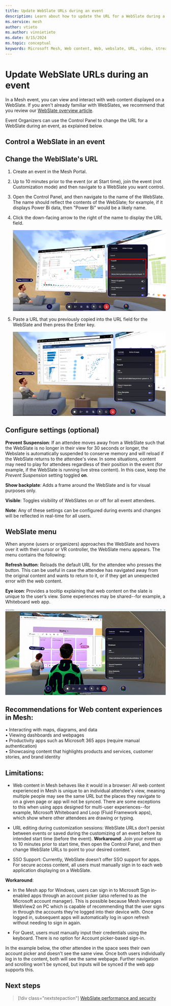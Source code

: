 ```yaml
---
title: Update WebSlate URLs during an event
description: Learn about how to update the URL for a WebSlate during a Mesh event.
ms.service: mesh
author: vtieto
ms.author: vinnietieto
ms.date: 8/15/2024
ms.topic: conceptual
keywords: Microsoft Mesh, Web content, Web, webslate, URL, video, streaming video, whiteboard
---
```


# Update WebSlate URLs during an event

In a Mesh event, you can view and interact with web content displayed on a WebSlate. If you aren't already familiar with WebSlates, we recommend that you review our [WebSlate overview article](../develop/enhance-your-environment/web-content/webcontent.md).

Event Organizers can use the Control Panel to change the URL for a WebSlate during an event, as explained below.

## Control a WebSlate in an event

## Change the WeblSlate's URL

1. Create an event in the Mesh Portal.  
1. Up to 10 minutes prior to the event (or at Start time), join the event (not Customization mode) and then navigate to a WebSlate you want control.  
1. Open the Control Panel, and then navigate to the name of the WebSlate. The name should reflect the contents of the WebSlate; for example, if it displays Power Bi data, then "Power Bi" would be a likely name.
1. Click the down-facing arrow to the right of the name to display the URL field.

   ![A screenshot of the URL field for a WebSlate in a Mesh event.](../media/organize-events/control-webslate-urls/001-weblslate-url-in-control-panel.png)

1. Paste a URL that you previously copied into the URL field for the WebSlate and then press the Enter key. 

   ![A screenshot of the URL field for a WebSlate with a new URL.](../media/organize-events/control-webslate-urls/002-new-url.png)

## Configure settings (optional)

**Prevent Suspension**: If an attendee moves away from a WebSlate such that the WebSlate is no longer in their view for 30 seconds or longer, the Webslate is automatically suspended to conserve memory and will reload if the WebSlate returns to the attendee's view. In some situations, content may need to play for attendees regardless of their position in the event (for example, if the WebSlate is running live strea content). In this case, keep the *Prevent Suspension* setting toggled **on**. 

**Show backplate**: Adds a frame around the WebSlate and is for visual purposes only. 

**Visible**: Toggles visibility of WebSlates on or off for all event attendees. 

**Note**: Any of these settings can be configured during events and changes will be reflected in real-time for all users.  

## WebSlate menu

When anyone (users or organizers) approaches the WebSlate and hovers over it with their cursor or VR controller, the WebSlate menu appears. The menu contains the following:  

**Refresh button**: Reloads the default URL for the attendee who presses the button. This can be useful in case the attendee has navigated away from the original content and wants to return to it, or if they get an unexpected error with the web content.

**Eye icon**: Provides a tooltip explaining that web content on the slate is unique to the user’s view. Some experiences may be shared--for example, a Whiteboard web app.

   ![A screenshot of a WebSlate displaying a whiteboard app.](../media/organize-events/control-webslate-urls/003-whiteboard-app.png)

 
## Recommendations for Web content experiences in Mesh:

•	Interacting with maps, diagrams, and data  
•	Viewing dashboards and webpages  
•	Productivity apps such as Microsoft 365 apps (require manual authentication)  
•	Showcasing content that highlights products and services, customer stories, and brand identity 
 
## Limitations:  

- Web content in Mesh behaves like it would in a browser: All web content experienced in Mesh is unique to an individual attendee's view, meaning multiple people may see the same URL but the places they navigate to on a given page or app will not be synced. There are some exceptions to this when using apps designed for multi-user experiences--for example, Microsoft Whiteboard and Loop (Fluid Framework apps), which show where other attendees are drawing or typing.  

- URL editing during customization sessions: WebSlate URLs don't persist between events or saved during the customizing of an event before its intended start time (before the event). **Workaround**: Join your event up to 10 minutes prior to start time, then open the Control Panel, and then change WebSlate URLs to point to your desired content.

- SSO Support: Currently, WebSlate doesn’t offer SSO support for apps. For secure access content, all users must manually sign in to each web application displaying on a WebSlate.  
 
**Workaround**:

- In the Mesh app for Windows, users can sign in to Microsoft Sign in-enabled apps through an account picker (also referred to as the Microsoft account manager). This is possible because Mesh leverages WebView2 on PC which is capable of recommending that the user signs in through the accounts they're logged into their device with. Once logged in, subsequent apps will automatically log in upon refresh without needing to sign in again. 

- For Quest, users must manually input their credentials using the keyboard. There is no option for Account picker-based sign-in.  
 
In the example below, the other attendee in the space sees their own account picker and doesn't see the same view. Once both users individually log in to the content, both will see the same webpage. Further navigation and scrolling won't be synced, but inputs will be synced if the web app supports this. 

## Next steps

> [!div class="nextstepaction"]
> [WebSlate performance and security](../develop/enhance-your-environment/web-content/webslate-performance-and-security.md)
